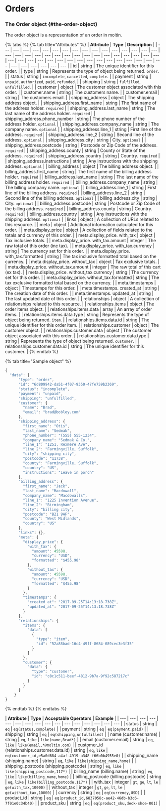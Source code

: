 # Orders

### The Order object {#the-order-object}

The order object is a representation of an order in moltin.

{% tabs %}
{% tab title="Attributes" %}
| **Attribute** | **Type** | **Description** |
| --- | --- | --- | --- | --- | --- | --- | --- | --- | --- | --- | --- | --- | --- | --- | --- | --- | --- | --- | --- | --- | --- | --- | --- | --- | --- | --- | --- | --- | --- | --- | --- | --- | --- | --- | --- | --- | --- | --- | --- | --- | --- | --- | --- | --- | --- | --- | --- | --- | --- | --- | --- | --- | --- |
| id | string | The unique identifier for this order. |
| type | string | Represents the type of object being returned. `order`. |
| status | string | `incomplete`, `cancelled`, `complete`. |
| payment | string | `unpaid`, `authorized`, `paid`, `refunded`. |
| shipping | string | `fulfilled`, `unfulfilled`. |
| customer | object | The customer object associated with this order. |
| customer.name | string | The customers name. |
| customer.email | string | The customers email. |
| shipping\_address | object | The shipping address object. |
| shipping\_address.first\_name | string | The first name of the address holder. `required` |
| shipping\_address.last\_name | string | The last name of the address holder. `required` |
| shipping\_address.phone\_number | string | The phone number of the address holder. `optional` |
| shipping\_address.company\_name | string | The company name. `optional` |
| shipping\_address.line\_1 | string | First line of the address. `required` |
| shipping\_address.line\_2 | string | Second line of the address. `optional` |
| shipping\_address.city | string | City. `optional` |
| shipping\_address.postcode | string | Postcode or Zip Code of the address. `required` |
| shipping\_address.county | string | County or State of the address. `required` |
| shipping\_address.country | string | Country. `required` |
| shipping\_address.instructions | string | Any instructions with the shipping address. `optional` |
| billing\_address | object | The billing address object. |
| billing\_address.first\_name | string | The first name of the billing address holder. `required` |
| billing\_address.last\_name | string | The last name of the billing address holder. `required` |
| billing\_address.company\_name | string | The billing company name. `optional` |
| billing\_address.line\_1 | string | First line of the billing address. `required` |
| billing\_address.line\_2 | string | Second line of the billing address. `optional` |
| billing\_address.city | string | City. `optional` |
| billing\_address.postcode | string | Postcode or Zip Code of the billing address. `required` |
| billing\_address.county | string | Country. `required` |
| billing\_address.country | string | Any instructions with the shipping address. `optional` |
| links | object | A collection of URLs related to this resource. |
| meta | object | Additional information calculated for this order. |
| meta.display\_price | object | A collection of fields related to the totals and currency of this order. |
| meta.display\_price. with\_tax | object | Tax inclusive totals. |
| meta.display\_price. with\_tax.amount | integer | The raw total of this order \(inc tax\). |
| meta.display\_price. with\_tax.currency | string | The currency set for this order. |
| meta.display\_price. with\_tax.formatted | string | The tax inclusive formatted total based on the currency. |
| meta.display\_price. without\_tax | object | Tax exclusive totals. |
| meta.display\_price. without\_tax.amount | integer | The raw total of this cart \(ex tax\). |
| meta.display\_price. without\_tax.currency | string | The currency set for this order. |
| meta.display\_price. without\_tax.formatted | string | The tax exclusive formatted total based on the currency. |
| meta.timestamps | object | Timestamps for this order. |
| meta.timestamps. created\_at | string | The creation date of this order. |
| meta.timestamps. updated\_at | string | The last updated date of this order. |
| relationships | object | A collection of relationships related to this resource. |
| relationships.items | object | The order items object. |
| relationships.items.data | array | An array of order items. |
| relationships.items.data.type | string | Represents the type of object being returned. `item`. |
| relationships.items.data.id | string | The unique identifier for this order item. |
| relationships.customer | object | The customer object. |
| relationships.customer.data | object | The customer object associated with this order. |
| relationships.customer.data.type | string | Represents the type of object being returned. `customer`. |
| relationships.customer.data.id | string | The unique identifier for this customer.  |
{% endtab %}

{% tab title="Sample object" %}
```javascript
{
  "data": {
      "type": "order",
      "id": "6d809942-da51-4f07-9350-47fe759b2369",
      "status": "incomplete",
      "payment": "unpaid",
      "shipping": "unfulfilled",
      "customer": {
        "name": "Brad",
        "email": "brad@bobley.com"
      },
      "shipping_address": {
        "first_name": "Otis",
        "last_name": "Sedmak",
        "phone_number": "(555) 555-1234",
        "company_name": "Sedmak & Co.",
        "line_1": "1251, Rexmere Ave",
        "line_2": "Farmingville, Suffolk",
        "city": "shipping city",
        "postcode": "11738",
        "county": "Farmingville, Suffolk",
        "country": "US",
        "instructions": "Leave in porch"
      },
      "billing_address": {
        "first_name": "Jack",
        "last_name": "Macdowall",
        "company_name": "Macdowalls",
        "line_1": "1225 Invention Avenue",
        "line_2": "Birmingham",
        "city": "billing city",
        "postcode": "B21 9AF",
        "county": "West Midlands",
        "country": "US"
      },
      "links": {},
      "meta": {
        "display_price": {
          "with_tax": {
            "amount": 45598,
            "currency": "USD",
            "formatted": "$455.98"
          },
          "without_tax": {
            "amount": 45598,
            "currency": "USD",
            "formatted": "$455.98"
          }
        },
        "timestamps": {
          "created_at": "2017-09-25T14:13:18.738Z",
          "updated_at": "2017-09-25T14:13:18.738Z"
        }
      },
      "relationships": {
        "items": {
          "data": [
            {
              "type": "item",
              "id": "52a88bad-16c4-49ff-8684-089cec3e3f35"
            }
          ]
        },
        "customer": {
          "data": {
            "type": "customer",
            "id": "c8c1c511-beef-4812-9b7a-9f92c587217c"
          }
        }
      }
    }
}
```
{% endtab %}
{% endtabs %}

| **Attribute** | **Type** | **Acceptable Operators** | **Example** |
| --- | --- | --- | --- | --- | --- | --- | --- | --- | --- | --- | --- | --- | --- | --- | --- |
| status | string | `eq` | `eq(status,complete)` |
| payment | string | `eq` | `eq(payment,paid)` |
| shipping | string | `eq` | `eq(shipping,unfulfilled)` |
| name \(customer.name\) | string | `eq`, `like` | `like(name,Brad*)` |
| email \(customer.email\) | string | `eq`, `like` | `like(email,*@moltin.com)` |
| customer\_id \(relationships.customer.data.id\) | string | `eq`, `like` | `eq(customer_id,e5a0d684-a4af-4919-a348-f66b0b4955e0)` |
| shipping\_name \(shipping.name\) | string | `eq`, `like` | `like(shipping_name,home)` |
| shipping\_postcode \(shipping.postcode\) | string | `eq`, `like` | `like(shipping_postcode,117*)` |
| billing\_name \(billing.name\) | string | `eq`, `like` | `like(billing_name,home)` |
| billing\_postcode \(billing.postcode\) | string | `eq`, `like` | `like(billing_postcode,117*)` |
| with\_tax | integer | `gt`, `ge`, `lt`, `le` | `ge(with_tax,10000)` |
| without\_tax | integer | `gt`, `ge`, `lt`, `le` | `ge(without_tax,10000)` |
| currency | string | `eq` | `eq(currency,USD)` |
| product\_id | string | `eq` | `eq(product_id,6837058c-ae42-46db-b3c6-7f01e0c34b40)` |
| product\_sku | string | `eq` | `eq(product_sku,deck-shoe-001)` |



